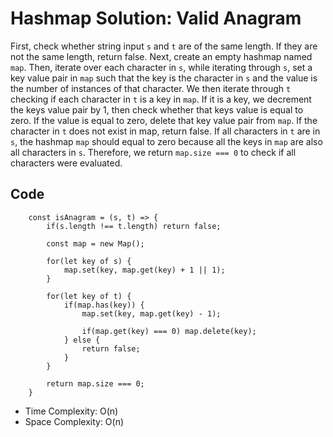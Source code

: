 # Hashmap Solution: Valid Anagram

First, check whether string input `s` and `t` are of the same length. If they are not the same length, return false. Next, create an empty hashmap named `map`. Then, iterate over each character in `s`, while iterating through `s`, set a key value pair in `map` such that the key is the character in `s` and the value is the number of instances of that character. We then iterate through `t` checking if each character in `t` is a key in `map`. If it is a key, we decrement the keys value pair by 1, then check whether that keys value is equal to zero. If the value is equal to zero, delete that key value pair from `map`. If the character in `t` does not exist in map, return false. If all characters in `t` are in `s`, the hashmap `map` should equal to zero because all the keys in `map` are also all characters in `s`. Therefore, we return `map.size === 0` to check if all characters were evaluated.

## Code

```
    const isAnagram = (s, t) => {
        if(s.length !== t.length) return false;

        const map = new Map();

        for(let key of s) {
            map.set(key, map.get(key) + 1 || 1);
        }

        for(let key of t) {
            if(map.has(key)) {
                map.set(key, map.get(key) - 1);

                if(map.get(key) === 0) map.delete(key);
            } else {
                return false;
            }
        }

        return map.size === 0;
    }
```

- Time Complexity: O(n)
- Space Complexity: O(n)
